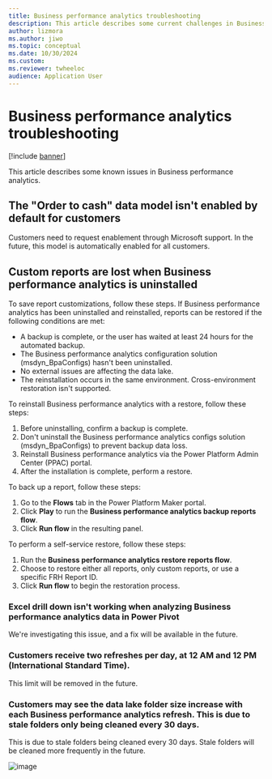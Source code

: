 ```yaml
---
title: Business performance analytics troubleshooting
description: This article describes some current challenges in Business performance analytics.
author: lizmora
ms.author: jiwo
ms.topic: conceptual
ms.date: 10/30/2024
ms.custom:
ms.reviewer: twheeloc 
audience: Application User
---
```


# Business performance analytics troubleshooting

[!include [banner](../includes/banner.md)]

This article describes some known issues in Business performance analytics.

## The "Order to cash" data model isn't enabled by default for customers
Customers need to request enablement through Microsoft support. In the future, this model is automatically enabled for all customers.

## Custom reports are lost when Business performance analytics is uninstalled
To save report customizations, follow these steps.
If Business performance analytics has been uninstalled and reinstalled, reports can be restored if the following conditions are met:
 - A backup is complete, or the user has waited at least 24 hours for the automated backup.
 - The Business performance analytics configuration solution (msdyn_BpaConfigs) hasn't been uninstalled.
 - No external issues are affecting the data lake.
 - The reinstallation occurs in the same environment. Cross-environment restoration isn't supported.

To reinstall Business performance analytics with a restore, follow these steps:
1. Before uninstalling, confirm a backup is complete.
2. Don't uninstall the Business performance analytics configs solution (msdyn_BpaConfigs) to prevent backup data loss.
3. Reinstall Business performance analytics via the Power Platform Admin Center (PPAC) portal.
4. After the installation is complete, perform a restore.

To back up a report, follow these steps:
1. Go to the **Flows** tab in the Power Platform Maker portal.
2. Click **Play** to run the **Business performance analytics backup reports flow**.
3. Click **Run flow** in the resulting panel.


To perform a self-service restore, follow these steps:
1. Run the **Business performance analytics restore reports flow**.
2.  Choose to restore either all reports, only custom reports, or use a specific FRH Report ID.
3.  Click **Run flow** to begin the restoration process.


### Excel drill down isn't working when analyzing Business performance analytics data in Power Pivot
We're investigating this issue, and a fix will be available in the future.

### Customers receive two refreshes per day, at 12 AM and 12 PM (International Standard Time).
This limit will be removed in the future. 

### Customers may see the data lake folder size increase with each Business performance analytics refresh. This is due to stale folders only being cleaned every 30 days.
This is due to stale folders being cleaned every 30 days. Stale folders will be cleaned more frequently in the future.

![image](https://github.com/user-attachments/assets/881c9783-b7cb-4b35-83b1-807072ff2272)
